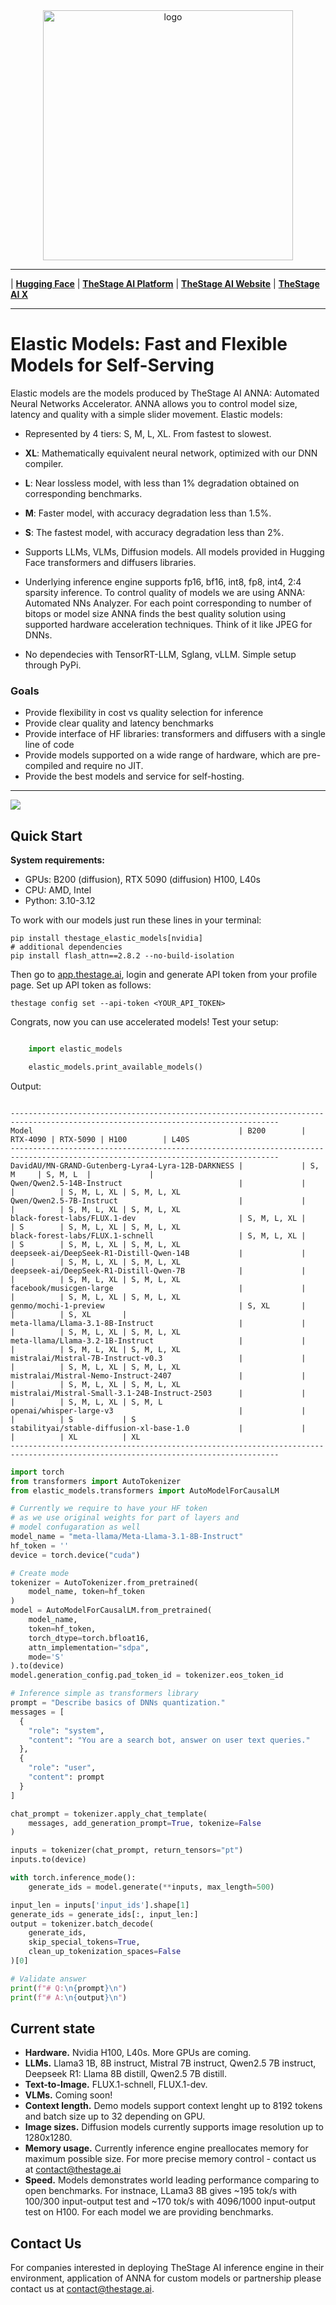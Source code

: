 <div align="center" id="sglangtop">
<img src="images/logo.png" alt="logo" width="400" margin="10px"></img>
</div>

--------------------------------------------------------------------------------

| [**Hugging Face**]()
| [**TheStage AI Platform**](https://app.thestage.ai/)
| [**TheStage AI Website**](https://about.thestage.ai/)
| [**TheStage AI X**](https://https://x.com/TheStageAI)

---
# Elastic Models: Fast and Flexible Models for Self-Serving
Elastic models are the models produced by TheStage AI ANNA: Automated Neural Networks Accelerator. ANNA allows you to control model size, latency and quality with a simple slider movement. Elastic models:

* Represented by 4 tiers: S, M, L, XL. From fastest to slowest.

* __XL__: Mathematically equivalent neural network, optimized with our DNN compiler. 

* __L__: Near lossless model, with less than 1% degradation obtained on corresponding benchmarks.

* __M__: Faster model, with accuracy degradation less than 1.5%.

* __S__: The fastest model, with accuracy degradation less than 2%.

* Supports LLMs, VLMs, Diffusion models. All models provided in Hugging Face transformers and diffusers libraries. 

* Underlying inference engine supports fp16, bf16, int8, fp8, int4, 2:4 sparsity inference. To control quality of models we are using ANNA: Automated NNs Analyzer. For each point corresponding to number of bitops or model size ANNA finds the best quality solution using supported hardware acceleration techniques. Think of it like JPEG for DNNs.

* No dependecies with TensorRT-LLM, Sglang, vLLM. Simple setup through PyPi. 


### Goals

* Provide flexibility in cost vs quality selection for inference
* Provide clear quality and latency benchmarks
* Provide interface of HF libraries: transformers and diffusers with a single line of code
* Provide models supported on a wide range of hardware, which are pre-compiled and require no JIT.
* Provide the best models and service for self-hosting.
---

![](images/flux.jpeg)

## Quick Start

__System requirements:__
* GPUs: B200 (diffusion), RTX 5090 (diffusion) H100, L40s 
* CPU: AMD, Intel
* Python: 3.10-3.12


To work with our models just run these lines in your terminal:

```shell
pip install thestage_elastic_models[nvidia]
# additional dependencies
pip install flash_attn==2.8.2 --no-build-isolation
```

Then go to [app.thestage.ai](https://app.thestage.ai), login and generate API token from your profile page. Set up API token as follows:

```shell
thestage config set --api-token <YOUR_API_TOKEN>
```

Congrats, now you can use accelerated models! Test your setup:

```python

    import elastic_models

    elastic_models.print_available_models()
```

Output:

```shell
    
----------------------------------------------------------------------------------------------------------------------------------
Model                                              | B200        | RTX-4090 | RTX-5090 | H100        | L40S       
----------------------------------------------------------------------------------------------------------------------------------
DavidAU/MN-GRAND-Gutenberg-Lyra4-Lyra-12B-DARKNESS |             | S, M     | S, M, L  |             |            
Qwen/Qwen2.5-14B-Instruct                          |             |          |          | S, M, L, XL | S, M, L, XL
Qwen/Qwen2.5-7B-Instruct                           |             |          |          | S, M, L, XL | S, M, L, XL
black-forest-labs/FLUX.1-dev                       | S, M, L, XL |          | S        | S, M, L, XL | S, M, L, XL
black-forest-labs/FLUX.1-schnell                   | S, M, L, XL |          | S        | S, M, L, XL | S, M, L, XL
deepseek-ai/DeepSeek-R1-Distill-Qwen-14B           |             |          |          | S, M, L, XL | S, M, L, XL
deepseek-ai/DeepSeek-R1-Distill-Qwen-7B            |             |          |          | S, M, L, XL | S, M, L, XL
facebook/musicgen-large                            |             |          |          | S, M, L, XL | S, M, L, XL
genmo/mochi-1-preview                              | S, XL       |          |          | S, XL       |            
meta-llama/Llama-3.1-8B-Instruct                   |             |          |          | S, M, L, XL | S, M, L, XL
meta-llama/Llama-3.2-1B-Instruct                   |             |          |          | S, M, L, XL | S, M, L, XL
mistralai/Mistral-7B-Instruct-v0.3                 |             |          |          | S, M, L, XL | S, M, L, XL
mistralai/Mistral-Nemo-Instruct-2407               |             |          |          | S, M, L, XL | S, M, L, XL
mistralai/Mistral-Small-3.1-24B-Instruct-2503      |             |          |          | S, M, L, XL | S, M, L    
openai/whisper-large-v3                            |             |          |          | S           | S          
stabilityai/stable-diffusion-xl-base-1.0           |             |          |          | XL          | XL         
----------------------------------------------------------------------------------------------------------------------------------

```

```python
import torch
from transformers import AutoTokenizer
from elastic_models.transformers import AutoModelForCausalLM

# Currently we require to have your HF token
# as we use original weights for part of layers and
# model confugaration as well
model_name = "meta-llama/Meta-Llama-3.1-8B-Instruct"
hf_token = ''
device = torch.device("cuda")

# Create mode
tokenizer = AutoTokenizer.from_pretrained(
    model_name, token=hf_token
)
model = AutoModelForCausalLM.from_pretrained(
    model_name, 
    token=hf_token,
    torch_dtype=torch.bfloat16,
    attn_implementation="sdpa",
    mode='S'
).to(device)
model.generation_config.pad_token_id = tokenizer.eos_token_id

# Inference simple as transformers library
prompt = "Describe basics of DNNs quantization."
messages = [
  {
    "role": "system",
    "content": "You are a search bot, answer on user text queries."
  },
  {
    "role": "user",
    "content": prompt
  }
]

chat_prompt = tokenizer.apply_chat_template(
    messages, add_generation_prompt=True, tokenize=False
)

inputs = tokenizer(chat_prompt, return_tensors="pt")
inputs.to(device)

with torch.inference_mode():
    generate_ids = model.generate(**inputs, max_length=500)

input_len = inputs['input_ids'].shape[1]
generate_ids = generate_ids[:, input_len:]
output = tokenizer.batch_decode(
    generate_ids,
    skip_special_tokens=True, 
    clean_up_tokenization_spaces=False
)[0]

# Validate answer
print(f"# Q:\n{prompt}\n")
print(f"# A:\n{output}\n")

```

## Current state

- **Hardware.** Nvidia H100, L40s. More GPUs are coming.
- **LLMs.** Llama3 1B, 8B instruct, Mistral 7B instruct, Qwen2.5 7B instruct, Deepseek R1: Llama 8B distill, Qwen2.5 7B distill. 
- **Text-to-Image.** FLUX.1-schnell, FLUX.1-dev.
- **VLMs.** Coming soon!
- **Context length.** Demo models support context lenght up to 8192 tokens and batch size up to 32 depending on GPU.
- **Image sizes.** Diffusion models currently supports image resolution up to 1280x1280.
- **Memory usage.** Currently inference engine preallocates memory for maximum possible size. For more precise memory control - contact us at contact@thestage.ai
- **Speed.** Models demonstrates world leading performance comparing to open benchmarks. For instnace, LLama3 8B gives ~195 tok/s with 100/300 input-output test and ~170 tok/s with 4096/1000 input-output test on H100. For each model we are providing benchmarks.


## Contact Us

For companies interested in deploying TheStage AI inference engine in their environment, application of ANNA for custom models or partnership please contact us at contact@thestage.ai.
